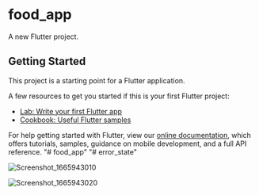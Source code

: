 # food_app

A new Flutter project.

## Getting Started

This project is a starting point for a Flutter application.

A few resources to get you started if this is your first Flutter project:

- [Lab: Write your first Flutter app](https://flutter.dev/docs/get-started/codelab)
- [Cookbook: Useful Flutter samples](https://flutter.dev/docs/cookbook)

For help getting started with Flutter, view our
[online documentation](https://flutter.dev/docs), which offers tutorials,
samples, guidance on mobile development, and a full API reference.
"# food_app" 
"# error_state" 



![Screenshot_1665943010](https://user-images.githubusercontent.com/45879059/196050576-7a2043de-2a69-4bc0-ace8-2d833026e4cb.png)




![Screenshot_1665943020](https://user-images.githubusercontent.com/45879059/196050581-bd46532c-599b-462e-8271-9952eee0d9f9.png)

